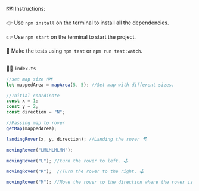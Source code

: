 ##

🗺️ Instructions:

👉 Use `npm install` on the terminal to install all the dependencies.

👉 Use `npm start` on the terminal to start the project.

🧪 Make the tests using `npm test` or `npm run test:watch`.

##

👨‍💻 `index.ts`

```TypeScript
//set map size 🗺️
let mappedArea = mapArea(5, 5); //Set map with different sizes.

//Initial coordinate
const x = 1;
const y = 2;
const direction = "N";

//Passing map to rover
getMap(mappedArea);

landingRover(x, y, direction); //Landing the rover 🪂

movingRover("LMLMLMLMM");

movingRover("L"); //turn the rover to left. 🕹️

movingRover("R");  //Turn the rover to the right. 🕹️

movingRover("M"); //Move the rover to the direction where the rover is pointed. 🕹️
```
